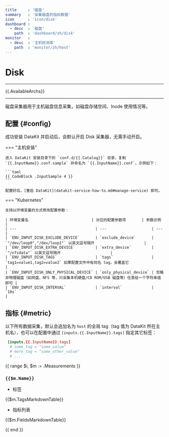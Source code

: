 ```yaml
---
title     : '磁盘'
summary   : '采集磁盘的指标数据'
icon      : 'icon/disk'
dashboard :
  - desc  : '磁盘'
    path  : 'dashboard/zh/disk'
monitor   :
  - desc  : '主机检测库'
    path  : 'monitor/zh/host'
---
```


<!-- markdownlint-disable MD025 -->
# Disk
<!-- markdownlint-enable -->

---

{{.AvailableArchs}}

---

磁盘采集器用于主机磁盘信息采集，如磁盘存储空间、Inode 使用情况等。

## 配置 {#config}

成功安装 DataKit 并启动后，会默认开启 Disk 采集器，无需手动开启。

<!-- markdownlint-disable MD046 -->

=== "主机安装"

    进入 DataKit 安装目录下的 `conf.d/{{.Catalog}}` 目录，复制 `{{.InputName}}.conf.sample` 并命名为 `{{.InputName}}.conf`。示例如下：

    ```toml
    {{ CodeBlock .InputSample 4 }}
    ```

    配置好后，[重启 DataKit](datakit-service-how-to.md#manage-service) 即可。

=== "Kubernetes"

    支持以环境变量的方式修改配置参数：

    | 环境变量名                            | 对应的配置参数项       | 参数示例                                                                                 |
    | ---                                   | ---                    | ---                                                                                      |
    | `ENV_INPUT_DISK_EXCLUDE_DEVICE`       | `exclude_device`       | `"/dev/loop0","/dev/loop1"` 以英文逗号隔开                      |
    | `ENV_INPUT_DISK_EXTRA_DEVICE`         | `extra_device`         | `"/nfsdata"` 以英文逗号隔开                      |
    | `ENV_INPUT_DISK_TAGS`                 | `tags`                 | `tag1=value1,tag2=value2` 如果配置文件中有同名 tag，会覆盖它                             |
    | `ENV_INPUT_DISK_ONLY_PHYSICAL_DEVICE` | `only_physical_device` | 忽略非物理磁盘（如网盘、NFS 等，只采集本机硬盘/CD ROM/USB 磁盘等）任意给一个字符串值即可 |
    | `ENV_INPUT_DISK_INTERVAL`             | `interval`             | `10s`                                                                                    |

<!-- markdownlint-enable -->

## 指标 {#metric}

以下所有数据采集，默认会追加名为 `host` 的全局 tag（tag 值为 DataKit 所在主机名），也可以在配置中通过 `[inputs.{{.InputName}}.tags]` 指定其它标签：

```toml
 [inputs.{{.InputName}}.tags]
  # some_tag = "some_value"
  # more_tag = "some_other_value"
  # ...
```

{{ range $i, $m := .Measurements }}

### `{{$m.Name}}`

- 标签

{{$m.TagsMarkdownTable}}

- 指标列表

{{$m.FieldsMarkdownTable}}

{{ end }}
